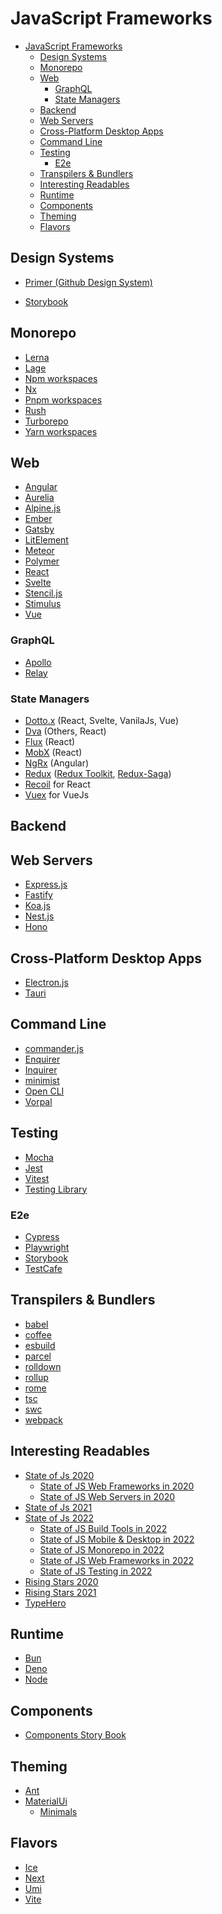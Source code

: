 # JavaScript Frameworks

<!-- TOC -->

- [JavaScript Frameworks](#javascript-frameworks)
  - [Design Systems](#design-systems)
  - [Monorepo](#monorepo)
  - [Web](#web)
    - [GraphQL](#graphql)
    - [State Managers](#state-managers)
  - [Backend](#backend)
  - [Web Servers](#web-servers)
  - [Cross-Platform Desktop Apps](#cross-platform-desktop-apps)
  - [Command Line](#command-line)
  - [Testing](#testing)
    - [E2e](#e2e)
  - [Transpilers \& Bundlers](#transpilers--bundlers)
  - [Interesting Readables](#interesting-readables)
  - [Runtime](#runtime)
  - [Components](#components)
  - [Theming](#theming)
  - [Flavors](#flavors)

<!-- /TOC -->

## Design Systems

- [Primer (Github Design System)](https://github.com/primer/react)

- [Storybook](https://storybook.js.org/)

## Monorepo

- [Lerna](https://lerna.js.org/#getting-started)
- [Lage](https://microsoft.github.io/lage/docs/Introducing%20Lage/Overview)
- [Npm workspaces](https://docs.npmjs.com/cli/v7/using-npm/workspaces)
- [Nx](https://nx.dev/)
- [Pnpm workspaces](https://pnpm.js.org/en/workspaces)
- [Rush](https://rushjs.io/)
- [Turborepo](https://turborepo.org/docs/getting-started)
- [Yarn workspaces](https://classic.yarnpkg.com/lang/en/docs/workspaces/)

## Web

* [Angular](https://angular.io/)
* [Aurelia](https://aurelia.io/)
* [Alpine.js](https://alpinejs.dev/)
* [Ember](https://emberjs.com/)
* [Gatsby](https://www.gatsbyjs.com/)
* [LitElement](https://lit.dev/)
* [Meteor](https://www.meteor.com/)
* [Polymer](https://polymer-library.polymer-project.org/)
* [React](https://reactjs.org/)
* [Svelte](https://svelte.dev/)
* [Stencil.js](https://stenciljs.com/)
* [Stimulus](https://stimulus.hotwired.dev/)
* [Vue](https://vuejs.org/)

### GraphQL

* [Apollo](https://www.npmjs.com/package/@apollo/client)
* [Relay](https://relay.dev/)

### State Managers

* [Dotto.x](https://github.com/dottostack/dotto.x) (React, Svelte, VanilaJs, Vue)
* [Dva](https://github.com/dvajs/dva) (Others, React)
* [Flux](http://facebook.github.io/flux/) (React)
* [MobX](https://mobx.js.org/) (React)
* [NgRx](https://ngrx.io/) (Angular)
* [Redux](https://redux.js.org/) ([Redux Toolkit](https://redux-toolkit.js.org/), [Redux-Saga](https://redux-saga.js.org/))
* [Recoil](hhttps://recoiljs.org/) for React
* [Vuex](https://vuex.vuejs.org/) for VueJs

## Backend

## Web Servers

* [Express.js](https://expressjs.com/)
* [Fastify](https://www.fastify.io/)
* [Koa.js](https://koajs.com/)
* [Nest.js](https://nestjs.com/)
* [Hono](https://hono.dev/)

## Cross-Platform Desktop Apps

* [Electron.js](https://www.electronjs.org/)
* [Tauri](https://tauri.app/)

## Command Line

* [commander.js](https://github.com/tj/commander.js)
* [Enquirer](https://github.com/enquirer/enquirer)           
* [Inquirer](https://github.com/SBoudrias/Inquirer.js)
* [minimist](https://github.com/substack/minimist)
* [Open CLI](http://oclif.io/)
* [Vorpal](https://github.com/dthree/vorpal)

## Testing

* [Mocha](https://mochajs.org/)
* [Jest](https://jestjs.io/)
* [Vitest](https://vitest.dev/)
* [Testing Library](https://testing-library.com/)

### E2e

* [Cypress](https://www.cypress.io/)
* [Playwright](https://playwright.dev/)
* [Storybook](https://storybook.js.org/)
* [TestCafe](https://testcafe.io/)

## Transpilers & Bundlers

* [babel](https://babeljs.io/)
* [coffee](https://coffeescript.org)
* [esbuild](https://esbuild.github.io)
* [parcel](https://parceljs.org)
* [rolldown](https://rolldown.rs)
* [rollup](https://rollupjs.org)
* [rome](https://rome.tools)
* [tsc](http://typescriptlang.org)
* [swc](https://swc.rs)
* [webpack](https://webpack.js.org)

## Interesting Readables

* [State of Js 2020](https://2020.stateofjs.com/en-US/)
  * [State of JS Web Frameworks in 2020](https://2020.stateofjs.com/en-US/technologies/front-end-frameworks/)
  * [State of JS Web Servers in 2020](https://2020.stateofjs.com/en-US/technologies/back-end-frameworks/)
* [State of Js 2021](https://2021.stateofjs.com/en-US/)
* [State of Js 2022](https://2021.stateofjs.com/en-US/)
  * [State of JS Build Tools in 2022](https://2022.stateofjs.com/en-US/libraries/build-tools/)
  * [State of JS Mobile & Desktop in 2022](https://2022.stateofjs.com/en-US/libraries/mobile-desktop/)
  * [State of JS Monorepo in 2022](https://2022.stateofjs.com/en-US/libraries/monorepo-tools/)
  * [State of JS Web Frameworks in 2022](https://2022.stateofjs.com/en-US/libraries/front-end-frameworks/)
  * [State of JS Testing in 2022](https://2022.stateofjs.com/en-US/libraries/testing/)
* [Rising Stars 2020](https://risingstars.js.org/2020/en)
* [Rising Stars 2021](https://risingstars.js.org/2021/en)
* [TypeHero](https://typehero.dev/)

## Runtime 

* [Bun](https://bun.sh/)
* [Deno]()
* [Node]()

## Components

* [Components Story Book](https://storybook.js.org/)

## Theming

* [Ant](https://ant.design/)
* [MaterialUi](https://material-ui.com/)
  * [Minimals](https://minimals.cc/)

## Flavors

* [Ice](https://ice.work/)
* [Next](https://nextjs.org/)
* [Umi](https://umijs.org/docs/introduce/introduce)
* [Vite](https://vitejs.dev/guide/)

<!-- ## JavaScript

| Framework                      | Docs | API Docs |     |     |
| ------------------------------ | ---- | -------- | --- | --- |
| [NextJs](https://nextjs.org/)  |      |          |     |     |
| [Flutter](https://flutter.io/) |      |          |     |     |
|                                |      |          |     |     | -->

<!-- https://applitools.com/ -->

